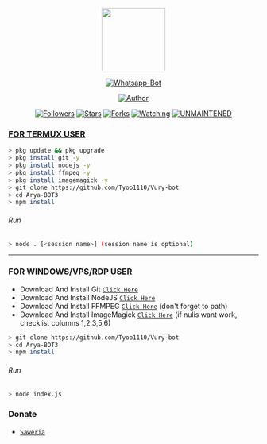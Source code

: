 <p align="center">
<img src="https://raw.githubusercontent.com/mhankbarbar/whatsapp-bot/master/media/img/Kaguya.png" width="128" height="128"/>
</p>
<p align="center">
<a href="#"><img title="Whatsapp-Bot" src="https://img.shields.io/badge/Whatsapp Bot-green?colorA=%23ff0000&colorB=%23017e40&style=for-the-badge"></a>
</p>
<p align="center">
<a href="https://github.com/Tyo1110"><img title="Author" src="https://img.shields.io/badge/Author-Tyoo-red.svg?style=for-the-badge&logo=github"></a>
</p>
<p align="center">
<a href="https://github.com/Tyoo1110/followers"><img title="Followers" src="https://img.shields.io/github/followers/Tyoo1110?color=blue&style=flat-square"></a>
<a href="https://github.com/Tyoo1110/Vury-bot/stargazers/"><img title="Stars" src="https://img.shields.io/github/stars/Tyoo1110/Vury-bot?color=red&style=flat-square"></a>
<a href="https://github.com/Tyoo1110/vury-bot/network/members"><img title="Forks" src="https://img.shields.io/github/forks/tyoo1110/vury-bot?color=red&style=flat-square"></a>
<a href="https://github.com/Tyoo1110/vury-bot/watchers"><img title="Watching" src="https://img.shields.io/github/watchers/Tyoo1110/vury-bot?label=Watchers&color=blue&style=flat-square"></a>
<a href="#"><img title="UNMAINTENED" src="https://img.shields.io/badge/UNMAINTENED-YES-blue.svg"</a>
</p>

### FOR TERMUX USER
```bash
> pkg update && pkg upgrade
> pkg install git -y
> pkg install nodejs -y
> pkg install ffmpeg -y
> pkg install imagemagick -y
> git clone https://github.com/Tyoo1110/Vury-bot
> cd Arya-BOT3
> npm install
```
###### Run
```bash
> node . [<session name>] (session name is optional)
```

---------

### FOR WINDOWS/VPS/RDP USER
* Download And Install Git [`Click Here`](https://git-scm.com/downloads) <br>
* Download And Install NodeJS [`Click Here`](https://nodejs.org/en/download) <br>
* Download And Install FFMPEG [`Click Here`](https://ffmpeg.org/download.html) (don't forget to path) 
* Download And Install ImageMagick [`Click Here`](https://imagemagick.org/script/download.php) (if nulis want work,  checklist columns 1,2,3,5,6) 
```bash
> git clone https://github.com/Tyoo1110/Vury-bot
> cd Arya-BOT3
> npm install
```
###### Run
```bash
> node index.js
```





### Donate
* [`Saweria`](https://saweria.co/donate/tyogimang)
